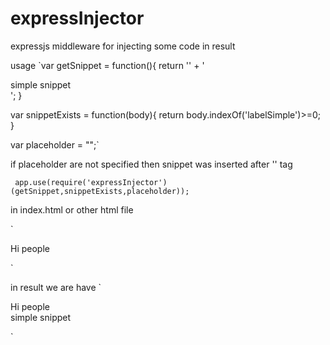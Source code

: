 expressInjector
===============

expressjs middleware for injecting some code in result

usage
`var getSnippet = function(){
     return '<!-- labelSimple -->' +
             '<div>simple snippet</div>';
 }

var snippetExists = function(body){
    return body.indexOf('labelSimple')>=0;
}

var placeholder = "<simpleSnippetPlaceholder/>";`

if placeholder are not specified then snippet was inserted after '<body>' tag

` app.use(require('expressInjector')(getSnippet,snippetExists,placeholder));`

in index.html or other html file

`<html>
    <head></head>
    <body>
        <div>
            Hi people
        </div>
        <simpleSnippetPlaceholder/>
    </body>
</html>`

in result we are have
`<html>
    <head></head>
    <body>
        <div>
            Hi people
        </div>
        <div>simple snippet</div>
    </body>
</html>`